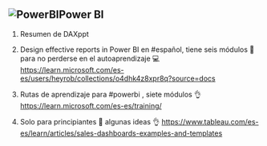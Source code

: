 ## ![PowerBI](https://user-images.githubusercontent.com/82233779/204108116-2a27c514-e70b-4993-b58c-a22a2d4d40a1.PNG)Power BI

1. Resumen de DAXppt

2. Design effective reports in Power BI en #español, tiene seis módulos 👣 para no perderse en el autoaprendizaje 💻
https://learn.microsoft.com/es-es/users/heyrob/collections/o4dhk4z8xpr8q?source=docs

3. Rutas de aprendizaje para #powerbi , siete módulos 👌 https://learn.microsoft.com/es-es/training/ 

4. Solo para principiantes 🐣 algunas ideas 👌 https://www.tableau.com/es-es/learn/articles/sales-dashboards-examples-and-templates

